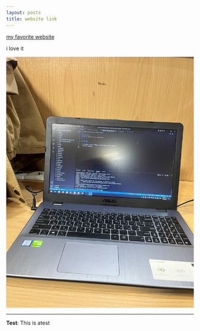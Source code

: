 ```yaml
---
layout: posts
title: website link
---
```



[my favorite website](http://www.notion.so)

i love it



![alt text](../assets/images/10.jpg "Team Picture")

---
**Test**: This is atest
